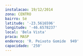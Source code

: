 ```yaml
---
instalacao: 19/12/2014
zona: CENTRO
bairro: Sé
latitude: '-23.5616596'
longitude: '-46.6578237'
local: 'Bela Vista'
praca: MASP
endereco: 'R. Peixoto Gomide  949'
capacidade: '250'
---
```

